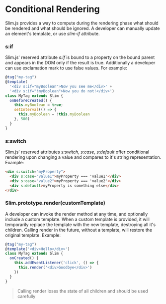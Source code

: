 # Conditional Rendering
Slim.js provides a way to compute during the rendering phase what should be rendered and what should be ignored.
A developer can manually update an element's template, or use *slim-if* attribute.

### s:if
Slim.js' reserved attribute *s:if* is bound to a property on the bound parent and appears in the DOM only if the result is true.
Additionally a developer can use exclamation mark to use false values.
For example:
```javascript
@tag("my-tag")
@template(
  '<div s:if="myBoolean">Now you see me</div>' +
  '<div s:if="!myBoolean">Now you do not!</div>')
class MyTag extends Slim {
  onBeforeCreated() {
    this.myBoolean = true;
    setInterval(() => {
      this.myBoolean = !this.myBoolean
    }, 500)
  }
}
```

### s:switch
Slim.js' reserved attributes *s:switch*, *s:case*, *s:default* offer conditional rendering upon changing a value and compares to it's string representation.
Example:
```html
<div s:switch="myProperty">
  <div s:case="value1">myProperty === 'value1'</div>
  <div s:case="value2">myProperty === 'value2'</div>
  <div s:default>myProperty is something else</div>
</div>
```

### Slim.prototype.render(customTemplate)
A developer can invoke the render method at any time, and optionally include a custom template.
When a custom template is provided, it will temporarily replace the template with the new template, destroying all it's children.
Calling render in the future, without a template, will restore the original template.
Example:
```javascript
@tag("my-tag")
@template('<div>Hello</div>')
class MyTag extends Slim {
  onCreated() {
    this.addEventListener('click', () => {
      this.render('<div>Goodbye</div>')
    })
  }
}
```
> Calling render loses the state of all children and should be used carefully